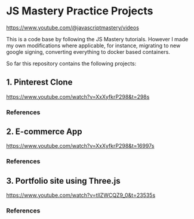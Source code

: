 # JS Mastery Practice Projects
https://www.youtube.com/@javascriptmastery/videos

This is a code base by following the JS Mastery tutorials. However I made my own modifications where applicable, for instance, migrating to new google signing, converting everything to docker based containers. 

So far this repository contains the following projects:

## 1. Pinterest Clone
https://www.youtube.com/watch?v=XxXyfkrP298&t=298s

### References

## 2. E-commerce App
https://www.youtube.com/watch?v=XxXyfkrP298&t=16997s

### References

## 3. Portfolio site using Three.js
https://www.youtube.com/watch?v=tllZWCQZ9_0&t=23535s

### References